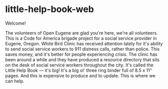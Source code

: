 # little-help-book-web

Welcome! 

The volunteers of Open Eugene are glad you're here, we're all volunteers. This is a Code for America brigade project for a social service provider in Eugene, Oregon. White Bird Clinic has received attention lately for it's ability to send social service workers to 911 distress calls, rather than police. This saves money, and it's better for people experiencing crisis. The clinic has been around a while and they have produced a resource directory that sits on the desk of social service workers throughout the city. It's called the Little Help Book — it's big! It's a big ol' three ring binder full of 8.5 x 11" pages. And this is expensive to produce and to update. This is where we can help. 


